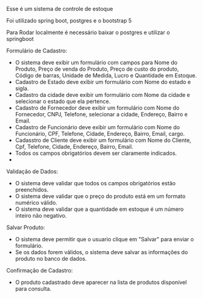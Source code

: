 Esse é um sistema de controle de estoque

Foi utilizado spring boot, postgres e o bootstrap 5

Para Rodar localmente é necessário baixar o postgres e utilizar o springboot

Formulário de Cadastro:
- O sistema deve exibir um formulário com campos para Nome do Produto, Preço de venda do Produto, Preço de custo do produto, Código de barras, Unidade de Medida, Lucro e Quantidade em Estoque.
- Cadastro de Estado deve exibir um formulário com Nome do estado e sigla.
- Cadastro da cidade deve exibir um formulário com Nome da cidade e selecionar o estado que ela pertence.
- Cadastro de Fornecedor deve exibir um formulário com Nome do Fornecedor, CNPJ, Telefone, selecionar a cidade, Endereço, Bairro e Email.
- Cadastro de Funcionário deve exibir um formulário com Nome do Funcionário, CPF, Telefone, Cidade, Endereço, Bairro, Email, cargo.
- Cadasstro de Cliente deve exibir um formulário com Nome do Cliente, Cpf, Telefone, Cidade, Endereço, Bairro, Email.
- Todos os campos obrigatórios devem ser claramente indicados.
- 
Validação de Dados:​

- O sistema deve validar que todos os campos obrigatórios estão preenchidos.
- O sistema deve validar que o preço do produto está em um formato numérico válido.
- O sistema deve validar que a quantidade em estoque é um número inteiro não negativo.

Salvar Produto:

- O sistema deve permitir que o usuario clique em "Salvar" para enviar o formulário.
- Se os dados forem válidos, o sistema deve salvar as informações do produto no banco de dados.
  
Confirmação de Cadastro:

- O produto cadastrado deve aparecer na lista de produtos disponível para consulta.
